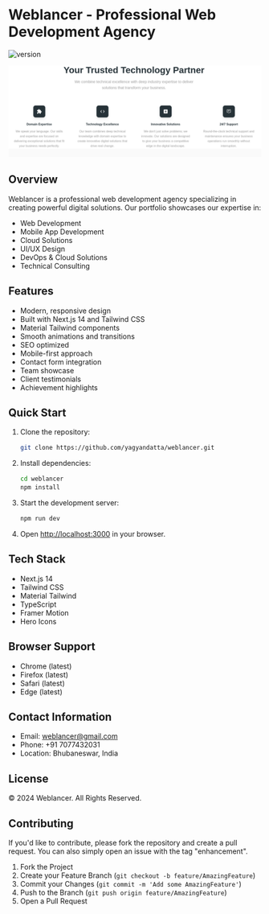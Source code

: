 # Weblancer - Professional Web Development Agency

![version](https://img.shields.io/badge/version-1.0.0-blue.svg)

![Weblancer Preview](public/image/image.png)

## Overview

Weblancer is a professional web development agency specializing in creating powerful digital solutions. Our portfolio showcases our expertise in:

- Web Development
- Mobile App Development
- Cloud Solutions
- UI/UX Design
- DevOps & Cloud Solutions
- Technical Consulting

## Features

- Modern, responsive design
- Built with Next.js 14 and Tailwind CSS
- Material Tailwind components
- Smooth animations and transitions
- SEO optimized
- Mobile-first approach
- Contact form integration
- Team showcase
- Client testimonials
- Achievement highlights

## Quick Start

1. Clone the repository:
    ```bash
    git clone https://github.com/yagyandatta/weblancer.git
    ```
2. Install dependencies:
    ```bash
    cd weblancer
    npm install
    ```
3. Start the development server:
    ```bash
    npm run dev
    ```
4. Open [http://localhost:3000](http://localhost:3000) in your browser.

## Tech Stack

- Next.js 14
- Tailwind CSS
- Material Tailwind
- TypeScript
- Framer Motion
- Hero Icons

## Browser Support

- Chrome (latest)
- Firefox (latest)
- Safari (latest)
- Edge (latest)

## Contact Information

- Email: weblancer@gmail.com
- Phone: +91 7077432031
- Location: Bhubaneswar, India

## License

© 2024 Weblancer. All Rights Reserved.

## Contributing

If you'd like to contribute, please fork the repository and create a pull request. You can also simply open an issue with the tag "enhancement".

1. Fork the Project
2. Create your Feature Branch (`git checkout -b feature/AmazingFeature`)
3. Commit your Changes (`git commit -m 'Add some AmazingFeature'`)
4. Push to the Branch (`git push origin feature/AmazingFeature`)
5. Open a Pull Request